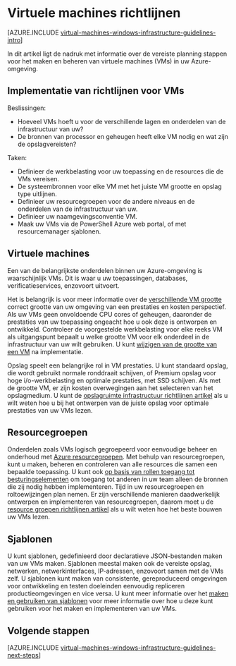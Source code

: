 <properties
    pageTitle="Windows-richtlijnen weergegeven virtuele Machines | Microsoft Azure"
    description="Meer informatie over de belangrijkste ontwerpen en implementeren richtlijnen voor het implementeren van windows virtuele machines in Azure"
    documentationCenter=""
    services="virtual-machines-windows"
    authors="iainfoulds"
    manager="timlt"
    editor=""
    tags="azure-resource-manager"/>

<tags
    ms.service="virtual-machines-windows"
    ms.workload="infrastructure-services"
    ms.tgt_pltfrm="vm-windows"
    ms.devlang="na"
    ms.topic="article"
    ms.date="09/08/2016"
    ms.author="iainfou"/>

# <a name="virtual-machines-guidelines"></a>Virtuele machines richtlijnen

[AZURE.INCLUDE [virtual-machines-windows-infrastructure-guidelines-intro](../../includes/virtual-machines-windows-infrastructure-guidelines-intro.md)] 

In dit artikel ligt de nadruk met informatie over de vereiste planning stappen voor het maken en beheren van virtuele machines (VMs) in uw Azure-omgeving.

## <a name="implementation-guidelines-for-vms"></a>Implementatie van richtlijnen voor VMs
Beslissingen:

- Hoeveel VMs hoeft u voor de verschillende lagen en onderdelen van de infrastructuur van uw?
- De bronnen van processor en geheugen heeft elke VM nodig en wat zijn de opslagvereisten?

Taken:

- Definieer de werkbelasting voor uw toepassing en de resources die de VMs vereisen.
- De systeembronnen voor elke VM met het juiste VM grootte en opslag type uitlijnen.
- Definieer uw resourcegroepen voor de andere niveaus en de onderdelen van de infrastructuur van uw.
- Definieer uw naamgevingsconventie VM.
- Maak uw VMs via de PowerShell Azure web portal, of met resourcemanager sjablonen.

## <a name="virtual-machines"></a>Virtuele machines

Een van de belangrijkste onderdelen binnen uw Azure-omgeving is waarschijnlijk VMs. Dit is waar u uw toepassingen, databases, verificatieservices, enzovoort uitvoert.

Het is belangrijk is voor meer informatie over de [verschillende VM grootte](virtual-machines-windows-sizes.md) correct grootte van uw omgeving van een prestaties en kosten perspectief. Als uw VMs geen onvoldoende CPU cores of geheugen, daaronder de prestaties van uw toepassing ongeacht hoe u ook deze is ontworpen en ontwikkeld. Controleer de voorgestelde werkbelasting voor elke reeks VM als uitgangspunt bepaalt u welke grootte VM voor elk onderdeel in de infrastructuur van uw wilt gebruiken. U kunt [wijzigen van de grootte van een VM](https://azure.microsoft.com/blog/resize-virtual-machines/) na implementatie.

Opslag speelt een belangrijke rol in VM prestaties. U kunt standaard opslag, die wordt gebruikt normale ronddraait schijven, of Premium opslag voor hoge i/o-werkbelasting en optimale prestaties, met SSD schijven. Als met de grootte VM, er zijn kosten overwegingen aan het selecteren van het opslagmedium. U kunt de [opslagruimte infrastructuur richtlijnen artikel](virtual-machines-windows-infrastructure-storage-solutions-guidelines.md) als u wilt weten hoe u bij het ontwerpen van de juiste opslag voor optimale prestaties van uw VMs lezen.


## <a name="resource-groups"></a>Resourcegroepen
Onderdelen zoals VMs logisch gegroepeerd voor eenvoudige beheer en onderhoud met [Azure resourcegroepen](../azure-resource-manager/resource-group-overview.md). Met behulp van resourcegroepen, kunt u maken, beheren en controleren van alle resources die samen een bepaalde toepassing. U kunt ook [op basis van rollen toegang tot besturingselementen](../active-directory/role-based-access-control-what-is.md) om toegang tot anderen in uw team alleen de bronnen die zij nodig hebben implementeren. Tijd in uw resourcegroepen en roltoewijzingen plan nemen. Er zijn verschillende manieren daadwerkelijk ontwerpen en implementeren van resourcegroepen, daarom moet u de [resource groepen richtlijnen artikel](virtual-machines-windows-infrastructure-resource-groups-guidelines.md) als u wilt weten hoe het beste bouwen uw VMs lezen.


## <a name="templates"></a>Sjablonen 
U kunt sjablonen, gedefinieerd door declaratieve JSON-bestanden maken van uw VMs maken. Sjablonen meestal maken ook de vereiste opslag, netwerken, netwerkinterfaces, IP-adressen, enzovoort samen met de VMs zelf. U sjablonen kunt maken van consistente, gereproduceerd omgevingen voor ontwikkeling en testen doeleinden eenvoudig repliceren productieomgevingen en vice versa. U kunt meer informatie over het [maken en gebruiken van sjablonen](../azure-resource-manager/resource-group-overview.md#template-deployment) voor meer informatie over hoe u deze kunt gebruiken voor het maken en implementeren van uw VMs.


## <a name="next-steps"></a>Volgende stappen
[AZURE.INCLUDE [virtual-machines-windows-infrastructure-guidelines-next-steps](../../includes/virtual-machines-windows-infrastructure-guidelines-next-steps.md)] 